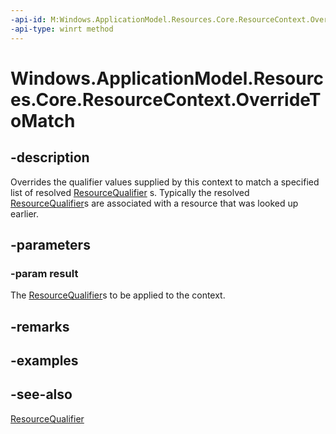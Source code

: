 ```yaml
---
-api-id: M:Windows.ApplicationModel.Resources.Core.ResourceContext.OverrideToMatch(Windows.Foundation.Collections.IIterable{Windows.ApplicationModel.Resources.Core.ResourceQualifier})
-api-type: winrt method
---
```


<!-- Method syntax
public void OverrideToMatch(Windows.Foundation.Collections.IIterable<Windows.ApplicationModel.Resources.Core.ResourceQualifier> result)
-->

# Windows.ApplicationModel.Resources.Core.ResourceContext.OverrideToMatch

## -description
 Overrides the qualifier values supplied by this context to match a specified list of resolved [ResourceQualifier](resourcequalifier.md) s. Typically the resolved [ResourceQualifier](resourcequalifier.md)s are associated with a resource that was looked up earlier. 

## -parameters
### -param result
The [ResourceQualifier](resourcequalifier.md)s to be applied to the context.

## -remarks

## -examples

## -see-also
[ResourceQualifier](resourcequalifier.md)